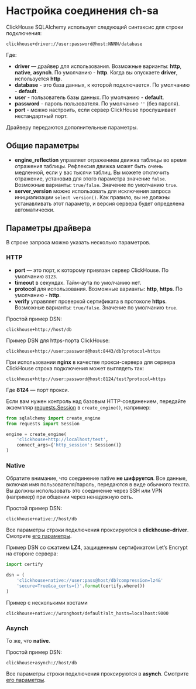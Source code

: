 # Настройка соединения ch-sa

ClickHouse SQLAlchemy использует следующий синтаксис для строки подключения:

```
clickhouse+driver://user:password@host:NNNN/database
```

Где:

* **driver** — драйвер для использования. Возможные варианты: **http**, **native**, **asynch**. По умолчанию - **http**. Когда вы опускаете **driver**, используется **http**.
* **database** - это база данных, к которой подключается. По умолчанию - **default**.
* **user** - пользователь базы данных. По умолчанию - **default**.
* **password** - пароль пользователя. По умолчанию `''` (без пароля).
* **port** - можно настроить, если сервер ClickHouse прослушивает нестандартный порт.

Драйверу передаются дополнительные параметры.

## Общие параметры

* **engine\_reflection** управляет отражением движка таблицы во время отражения таблицы. Рефлексия движка может быть очень медленной, если у вас тысячи таблиц. Вы можете отключить отражение, установив для этого параметра значение `false`. Возможные варианты: `true/false`. Значение по умолчанию `true`.
* **server\_version** можно использовать для исключения запроса инициализации `select version()`. Как правило, вы не должны устанавливать этот параметр, и версия сервера будет определена автоматически.

## Параметры драйвера

В строке запроса можно указать несколько параметров.

### HTTP

* **port** — это порт, к которому привязан сервер ClickHouse. По умолчанию `8123`.
* **timeout** в секундах. Тайм-аута по умолчанию нет.
* **protocol** для использования. Возможные варианты: **http**, **https**. По умолчанию - **http**.
* **verify** управляет проверкой сертификата в протоколе **https**. Возможные варианты: `true/false`. Значение по умолчанию `true`.

Простой пример DSN:

```
clickhouse+http://host/db
```

Пример DSN для https-порта ClickHouse:

```
clickhouse+http://user:password@host:8443/db?protocol=https
```

При использовании **nginx** в качестве прокси-сервера для сервера ClickHouse строка подключения может выглядеть так:

```
clickhouse+http://user:password@host:8124/test?protocol=https
```

Где **8124** — порт прокси.

Если вам нужен контроль над базовым HTTP-соединением, передайте экземпляр [requests.Session](https://requests.readthedocs.io/en/master/user/advanced/#session-objects) в `create_engine()`, например:

```python
from sqlalchemy import create_engine
from requests import Session

engine = create_engine(
    'clickhouse+http://localhost/test',
    connect_args={'http_session': Session()}
)
```

### Native

Обратите внимание, что соединение native **не шифруется**. Все данные, включая имя пользователя/пароль, передаются в виде обычного текста. Вы должны использовать это соединение через SSH или VPN (например) при общении через ненадежную сеть.

Простой пример DSN:

```
clickhouse+native://host/db
```

Все параметры строки подключения проксируются в **clickhouse-driver**. Смотрите [его параметры](https://clickhouse-driver.readthedocs.io/en/latest/api.html#clickhouse\_driver.connection.Connection).

Пример DSN со сжатием **LZ4**, защищенным сертификатом Let’s Encrypt на стороне сервера:

```python
import certify

dsn = (
    'clickhouse+native://user:pass@host/db?compression=lz4&'
    'secure=True&ca_certs={}'.format(certify.where())
)
```

Пример с несколькими хостами

```
clickhouse+native://wronghost/default?alt_hosts=localhost:9000
```

### Asynch

То же, что **native**.

Простой пример DSN:

```
clickhouse+asynch://host/db
```

Все параметры строки подключения проксируются в **asynch**. Смотрите [его параметры](https://github.com/long2ice/asynch/blob/dev/asynch/connection.py).
